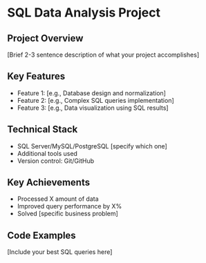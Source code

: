 # SQL Data Analysis Project

## Project Overview
[Brief 2-3 sentence description of what your project accomplishes]

## Key Features
- Feature 1: [e.g., Database design and normalization]
- Feature 2: [e.g., Complex SQL queries implementation]
- Feature 3: [e.g., Data visualization using SQL results]

## Technical Stack
- SQL Server/MySQL/PostgreSQL [specify which one]
- Additional tools used
- Version control: Git/GitHub

## Key Achievements
- Processed X amount of data
- Improved query performance by X%
- Solved [specific business problem]

## Code Examples
[Include your best SQL queries here]  

